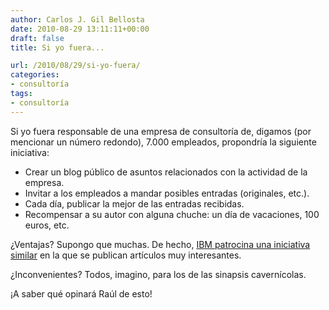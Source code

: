 ```yaml
---
author: Carlos J. Gil Bellosta
date: 2010-08-29 13:11:11+00:00
draft: false
title: Si yo fuera...

url: /2010/08/29/si-yo-fuera/
categories:
- consultoría
tags:
- consultoría
---
```


Si yo fuera responsable de una empresa de consultoría de, digamos (por mencionar un número redondo), 7.000 empleados, propondría la siguiente iniciativa:


* Crear un blog público de asuntos relacionados con la actividad de la empresa.
* Invitar a los empleados a mandar posibles entradas (originales, etc.).
* Cada día, publicar la mejor de las entradas recibidas.
* Recompensar a su autor con alguna chuche: un día de vacaciones, 100 euros, etc.

¿Ventajas? Supongo que muchas. De hecho, [IBM patrocina una iniciativa similar](http://www.ibm.com/developerworks/) en la que se publican artículos muy interesantes.

¿Inconvenientes? Todos, imagino, para los de las sinapsis cavernícolas.

¡A saber qué opinará Raúl de esto!
